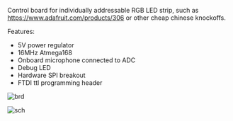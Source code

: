 Control board for individually addressable RGB LED strip, such as
https://www.adafruit.com/products/306
or other cheap chinese knockoffs.

Features:
 * 5V power regulator
 * 16MHz Atmega168
 * Onboard microphone connected to ADC
 * Debug LED
 * Hardware SPI breakout
 * FTDI ttl programming header

![brd](https://raw.github.com/JeremyRuhland/led-strip-controller/raw/master/led_strip.brd.png)

![sch](https://raw.github.com/JeremyRuhland/led-strip-controller/raw/master/led_strip.sch.png)
